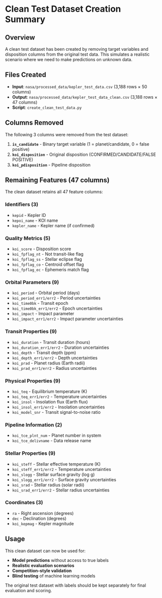 # Clean Test Dataset Creation Summary

## Overview
A clean test dataset has been created by removing target variables and disposition columns from the original test data. This simulates a realistic scenario where we need to make predictions on unknown data.

## Files Created
- **Input**: `nasa/processed_data/kepler_test_data.csv` (3,188 rows × 50 columns)
- **Output**: `nasa/processed_data/kepler_test_data_clean.csv` (3,188 rows × 47 columns)
- **Script**: `create_clean_test_data.py`

## Columns Removed
The following 3 columns were removed from the test dataset:

1. **`is_candidate`** - Binary target variable (1 = planet/candidate, 0 = false positive)
2. **`koi_disposition`** - Original disposition (CONFIRMED/CANDIDATE/FALSE POSITIVE)  
3. **`koi_pdisposition`** - Pipeline disposition

## Remaining Features (47 columns)
The clean dataset retains all 47 feature columns:

### Identifiers (3)
- `kepid` - Kepler ID
- `kepoi_name` - KOI name
- `kepler_name` - Kepler name (if confirmed)

### Quality Metrics (5)
- `koi_score` - Disposition score
- `koi_fpflag_nt` - Not transit-like flag
- `koi_fpflag_ss` - Stellar eclipse flag  
- `koi_fpflag_co` - Centroid offset flag
- `koi_fpflag_ec` - Ephemeris match flag

### Orbital Parameters (9)
- `koi_period` - Orbital period (days)
- `koi_period_err1/err2` - Period uncertainties
- `koi_time0bk` - Transit epoch
- `koi_time0bk_err1/err2` - Epoch uncertainties
- `koi_impact` - Impact parameter
- `koi_impact_err1/err2` - Impact parameter uncertainties

### Transit Properties (9)
- `koi_duration` - Transit duration (hours)
- `koi_duration_err1/err2` - Duration uncertainties
- `koi_depth` - Transit depth (ppm)
- `koi_depth_err1/err2` - Depth uncertainties
- `koi_prad` - Planet radius (Earth radii)
- `koi_prad_err1/err2` - Radius uncertainties

### Physical Properties (9)
- `koi_teq` - Equilibrium temperature (K)
- `koi_teq_err1/err2` - Temperature uncertainties
- `koi_insol` - Insolation flux (Earth flux)
- `koi_insol_err1/err2` - Insolation uncertainties
- `koi_model_snr` - Transit signal-to-noise ratio

### Pipeline Information (2)
- `koi_tce_plnt_num` - Planet number in system
- `koi_tce_delivname` - Data release name

### Stellar Properties (9)
- `koi_steff` - Stellar effective temperature (K)
- `koi_steff_err1/err2` - Temperature uncertainties
- `koi_slogg` - Stellar surface gravity (log g)
- `koi_slogg_err1/err2` - Surface gravity uncertainties
- `koi_srad` - Stellar radius (solar radii)
- `koi_srad_err1/err2` - Stellar radius uncertainties

### Coordinates (3)
- `ra` - Right ascension (degrees)
- `dec` - Declination (degrees)
- `koi_kepmag` - Kepler magnitude

## Usage
This clean dataset can now be used for:
- **Model predictions** without access to true labels
- **Realistic evaluation scenarios** 
- **Competition-style validation**
- **Blind testing** of machine learning models

The original test dataset with labels should be kept separately for final evaluation and scoring.